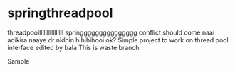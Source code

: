 springthreadpool
================
threadpoolllllllllllllllll
springgggggggggggggg
conflict should come
naai adikira naaye
dr nidhin
hihihihooi
ok?
Simple project to work on thread pool interface
edited by bala
This is waste branch

Sample
